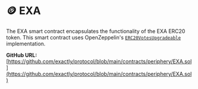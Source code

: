 # 🪙 EXA

The EXA smart contract encapsulates the functionality of the EXA ERC20 token. This smart contract uses OpenZeppelin's [`ERC20VotesUpgradeable`](https://github.com/OpenZeppelin/openzeppelin-contracts-upgradeable/blob/master/contracts/token/ERC20/extensions/ERC20VotesUpgradeable.sol) implementation.

**GitHub URL:** [https://github.com/exactly/protocol/blob/main/contracts/periphery/EXA.sol](https://github.com/exactly/protocol/blob/main/contracts/periphery/EXA.sol)

